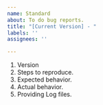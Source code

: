 ```yaml
---
name: Standard
about: To do bug reports.
title: "[Current Version] - "
labels: ''
assignees: ''

---
```


1. Version
2. Steps to reproduce.
3. Expected behavior.
4. Actual behavior.
5. Providing Log files.
